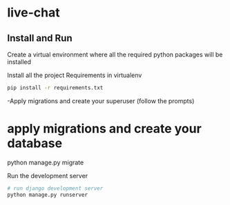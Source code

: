 # live-chat


## Install and Run

Create a virtual environment where all the required python packages will be installed

Install all the project Requirements in virtualenv
```bash
pip install -r requirements.txt
```
-Apply migrations and create your superuser (follow the prompts)

# apply migrations and create your database
python manage.py migrate

Run the development server

```bash
# run django development server
python manage.py runserver
```